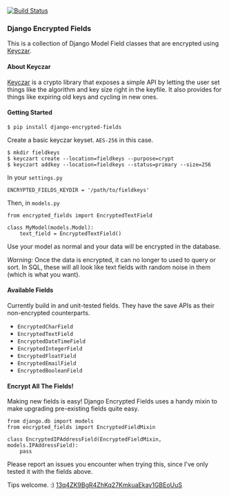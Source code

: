 [![Build Status](https://travis-ci.org/defrex/django-encrypted-fields.png)](https://travis-ci.org/defrex/django-encrypted-fields)

### Django Encrypted Fields

This is a collection of Django Model Field classes that are encrypted using [Keyczar](http://www.keyczar.org/).

#### About Keyczar

[Keyczar](http://www.keyczar.org/) is a crypto library that exposes a simple API by letting the user set things like the algorithm and key size right in the keyfile. It also provides for things like expiring old keys and cycling in new ones.

#### Getting Started

    $ pip install django-encrypted-fields

Create a basic keyczar keyset. `AES-256` in this case.

    $ mkdir fieldkeys
    $ keyczart create --location=fieldkeys --purpose=crypt
    $ keyczart addkey --location=fieldkeys --status=primary --size=256

In your `settings.py`

    ENCRYPTED_FIELDS_KEYDIR = '/path/to/fieldkeys'

Then, in `models.py`

    from encrypted_fields import EncryptedTextField

    class MyModel(models.Model):
        text_field = EncryptedTextField()

Use your model as normal and your data will be encrypted in the database.

_Warning:_ Once the data is encrypted, it can no longer to used to query or sort. In SQL, these will all look like text fields with random noise in them (which is what you want).

#### Available Fields

Currently build in and unit-tested fields. They have the save APIs as their non-encrypted counterparts.

- `EncryptedCharField`
- `EncryptedTextField`
- `EncryptedDateTimeField`
- `EncryptedIntegerField`
- `EncryptedFloatField`
- `EncryptedEmailField`
- `EncryptedBooleanField`

#### Encrypt All The Fields!

Making new fields is easy! Django Encrypted Fields uses a handy mixin to make upgrading pre-existing fields quite easy.

    from django.db import models
    from encrypted_fields import EncryptedFieldMixin

    class EncryptedIPAddressField(EncryptedFieldMixin, models.IPAddressField):
        pass

Please report an issues you encounter when trying this, since I've only tested it with the fields above.

Tips welcome. :) [13q4ZK9BgR4ZhKq27KmkuaEkay1GBEoUuS](https://coinbase.com/checkouts/5235423fe479cfc415f33635f75212fe)
